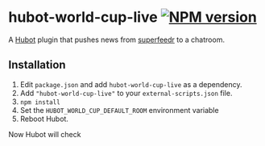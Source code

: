 # hubot-world-cup-live [![NPM version](https://badge.fury.io/js/hubot-world-cup-live.png)](http://badge.fury.io/js/hubot-world-cup-live)

A [Hubot](https://github.com/github/hubot) plugin that pushes news from [superfeedr](http://superfeedr.com/)
to a chatroom.

## Installation

1. Edit `package.json` and add `hubot-world-cup-live` as a dependency.
2. Add `"hubot-world-cup-live"` to your `external-scripts.json` file.
3. `npm install`
4. Set the `HUBOT_WORLD_CUP_DEFAULT_ROOM` environment variable
5. Reboot Hubot.

Now Hubot will check
